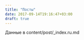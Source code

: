 ```yaml
---
title: "Посты"
date: 2017-09-14T19:16:47+03:00
draft: true
---
```


Данные в content/post/_index.ru.md
